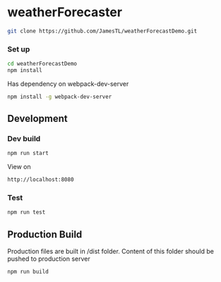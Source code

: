 # weatherForecaster


```sh
git clone https://github.com/JamesTL/weatherForecastDemo.git
```

### Set up
```sh
cd weatherForecastDemo
npm install
```

Has dependency on webpack-dev-server

```sh
npm install -g webpack-dev-server
```

## Development

### Dev build

```sh
npm run start
```

View on
```sh
http://localhost:8080
```

### Test

```sh
npm run test
```

## Production Build

Production files are built  in /dist folder. Content of this folder should be pushed to production server

```sh
npm run build

```
